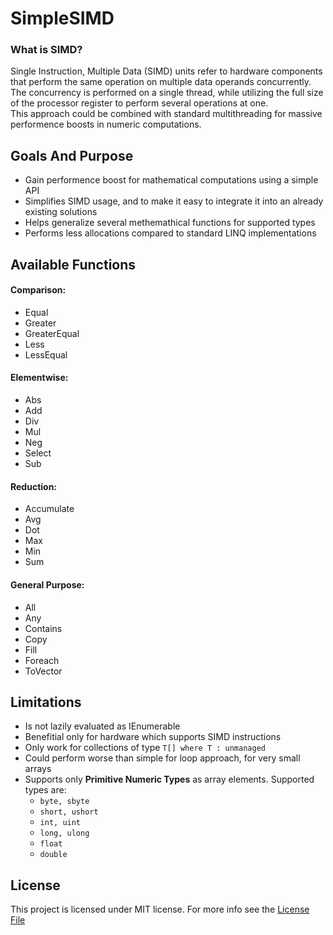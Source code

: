 # SimpleSIMD

### What is SIMD?
Single Instruction, Multiple Data (SIMD) units refer to hardware components that perform the same operation on multiple data operands concurrently.
The concurrency is performed on a single thread, while utilizing the full size of the processor register to perform several operations at one.  
This approach could be combined with standard multithreading for massive performence boosts in numeric computations.

## Goals And Purpose
* Gain performence boost for mathematical computations using a simple API
* Simplifies SIMD usage, and to make it easy to integrate it into an already existing solutions
* Helps generalize several methemathical functions for supported types
* Performs less allocations compared to standard LINQ implementations

## Available Functions
#### Comparison:
* Equal
* Greater
* GreaterEqual
* Less
* LessEqual

#### Elementwise:
* Abs
* Add
* Div
* Mul
* Neg
* Select
* Sub

#### Reduction:
* Accumulate
* Avg
* Dot
* Max
* Min
* Sum

#### General Purpose:
* All
* Any
* Contains
* Copy
* Fill
* Foreach
* ToVector 

## Limitations
* Is not lazily evaluated as IEnumerable
* Benefitial only for hardware which supports SIMD instructions
* Only work for collections of type ```T[] where T : unmanaged```
* Could perform worse than simple for loop approach, for very small arrays
* Supports only **Primitive Numeric Types** as array elements. Supported types are:
  * ```byte, sbyte```
  * ```short, ushort```
  * ```int, uint```
  * ```long, ulong```
  * ```float```
  * ```double```

## License
This project is licensed under MIT license. For more info see the [License File](LICENSE)
